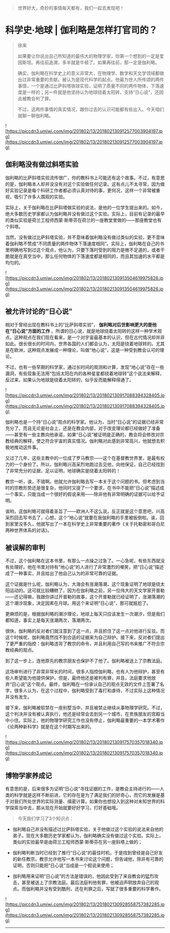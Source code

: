 > 世界好大，奇妙的事情每天都有，我们一起去发现吧！

# 科学史·地球 | 伽利略是怎样打官司的？

> 徐来
> 
> 如果要让你说出自己所知道的最伟大的物理学家，你第一个想到的一定是爱因斯坦。再往前追溯，多半就是牛顿了。如果再往前，那一定是伽利略。
> 
> 确实，伽利略在科学史上的意义非常大，在物理学、数学和天文学领域都做出过非常重要的贡献。被认为是现代科学的起点。他最为世人所传颂的两件事情，一个是通过比萨斜塔铁球实验，证明了质量不同的两件物体，下落速度是一样的；另一件就是他坚持认为地球绕着太阳转，支持“日心说”，还因此被教会判了罪。
> 
> 不过，这两件事情的真实情况，跟你过去的认识可能都有些出入。今天咱们就聊一聊伽利略。

![https://piccdn3.umiwi.com/img/201802/13/201802130912577003904197.jpg](https://piccdn3.umiwi.com/img/201802/13/201802130912577003904197.jpg)

## 伽利略没有做过斜塔实验

伽利略的比萨斜塔实验流传很广，你的教科书上可能还有这个故事。不过，有意思的是，伽利略本人却并没没有对这个实验做任何记录。这有点儿不太寻常，因为做好实验记录是每个科研工作者都必须认真对待的事，更何况，这样一个非常被重视，吸引了许多人围观的实验。

实际上，关于伽利略在比萨斜塔做实验的说法，是他的一位学生提出来的。如今，绝大多数历史学家都认为伽利略并没有做过这个实验。实际上，目前有记录的最早的类似实验是荷兰工程师西蒙·斯蒂芬在荷兰的一座教堂里做的——那座教堂也有个斜塔。

当然，没有做过比萨斜塔实验，并不意味着伽利略没有做过类似的实验，更不意味着伽利略不赞成“不同质量的两件物体下落速度相同”。实际上，伽利略在自己的书里明确地写到过这个观点，他认为，只要下落时受到的阻力是微不足道的，或者干脆就是在真空当中，那么任何物体的下落速度都是相同的，而且其加速的水平都是均匀的。

![https://piccdn3.umiwi.com/img/201802/13/201802130913504619975826.jpg](https://piccdn3.umiwi.com/img/201802/13/201802130913504619975826.jpg)

## 被允许讨论的“日心说”

相对于曾经出现在教科书上的“比萨斜塔实验”， **伽利略对后世影响更大的是他在“日心说”方面的工作** 。所谓的日心说，就是地球绕着太阳转的这样一种学术观点。这种观点在我们现在看来，是一个对宇宙最基本的认识，但在古代情况却并非如此。很长很长的时间内，世界各国的人们都会认为，太阳是绕着地球转的。尤其是在欧洲，这种观点发展成一种理论，叫做“地心说”，这是一种受到教会认可的理论。

不过，也有一些早期的科学家，通过长时间的观测和计算，发现“地心说”存在一些漏洞，有些现象无法用“包括太阳在内的各种星星都绕着地球转”这个说法来解释，反过来，如果认为地球是绕着太阳转的，似乎反而能解释得通了。

![https://piccdn3.umiwi.com/img/201802/13/201802130917088394328405.jpg](https://piccdn3.umiwi.com/img/201802/13/201802130917088394328405.jpg)

伽利略也是一个持“日心说”观点的科学家。他认为，当时“日心说”的证据已经非常充分了，而且无论是社会上，还是在教会内部，对于改变理论都已经做好了准备——甚至有一些主教向他承诺，如果“日心说”被证明是正确的，教会将会修改对宗教经典的解释，使之符合宇宙的真实情况。伽利略对此感到非常高兴，他就想去积极地推动这件事。

又过了几年，这些主教中的一位成了罗马教宗——这个在基督教世界里，是最有权力的一个身份了。所以，伽利略兴高采烈地跑过去见他，向他保证，自己已经找到了非常充分的证据，足以证明，地球确实是绕着太阳转的！

教宗一听，诶，不错啊。他就允许伽利略去写一本关于这个问题的书。但考虑到当时的宗教形势还是很复杂，他同时又提了一个要求，在书中不能把“日心说”描述成一个事实，只能当成一个很好的假说来用——除非他有非常明确的证据可以给予证明。

诶哟，这伽利略可就得着圣旨了——欧洲人不这么说，反正就是这个意思吧，兴高采烈回去写书去了，心想，这个“地心说”就要在我伽利略的手里被扳倒啦。诶，回到家里没多久，他就写出了一本在科学史上非常重要的著作《关于托勒密和哥白尼两种世界体系的对话》。

## 被误解的审判

不过，这个伽利略在这本书里，有那么一点操之过急了。一心急呢，有些东西就没有处理好。他在书里对持有“地心说”的人进行了非常激烈的嘲笑，把“日心说”描述成了一种事实，并且给出了他自己认为的非常可靠的证据。

这个证据是什么呢，伽利略认为，大海会有涨潮落潮，这个现象证明了地球是绕太阳运动的。这可就比较糟糕了。因为在伽利略之前，另一位伟大的天文学家开普勒——还记得嘛，我跟你讲过开普勒的故事，这个开普勒就已经证明了，涨潮落潮的这个潮汐现象，决定因素在月球。用这个来证明“日心说”，那可就尴尬了。

更麻烦的是，根据伽利略的潮汐理论，地球上每天只应该发生一次潮汐，但是我们都知道，事实上是每天涨潮两次，落潮两次。

很快，伽利略的反对者们就注意到了这一点，并且抓住了这一点对他进行反驳。而这个时候呢，伽利略竟然找不到合适的证据来为自己辩护。接下来，反对者们提出了更严重的指控：伽利略违背了教宗的命令，并且利用自己写的书来推广不符合宗教经典的观点。

到了这一步上，连他原先的教宗朋友也保护不了他了。伽利略被送上了宗教法庭。

这场审判进行了非常非常长的时间，很多人指控伽利略，也有人为他辩护，甚至有些人希望能为他提供保护。但是，最终他还是被判有罪，并且，法庭要求他放弃“日心说”这个观点。最终，伽利略在一份承认自己的观点无效的文件上签署了名字。很多人认为，在这个过程中，伽利略受到了毒打和虐待，不过实际上这种情况并没有发生。

接下来，伽利略被软禁在一座别墅当中，并且被禁止继续从事物理学研究。不过，这个判决并没有被认真执行，他还是经常会去到另一个城市，在贵族朋友的宫殿当中小住。实际上，他的物理学研究工作也没有停止，伽利略最重要的一本学术著作《论两种新科学》就是在这个时期写出来的。

![https://piccdn3.umiwi.com/img/201802/13/201802130917570357018340.jpg](https://piccdn3.umiwi.com/img/201802/13/201802130917570357018340.jpg)

## 博物学家养成记

有意思的是，后来很多为证明“日心说”寻找证据的工作，是教会主持进行的——人类的科学就是这样不断前进，它的存在是为了满足我们的好奇心，而它的发展是基于对我们所处世界的实际测量、缜密计算。如果你也想投入到这种对未知世界的科学探索当中去，那从现在开始就要好好学习，打好基础哦。

> 今天我们学习了3个知识点：

* 伽利略自己并没有描述过比萨斜塔实验，关于他做过这个实验的说法来自他的弟子。现在大多数历史学家都认为，伽利略确实没有做过这个实验。实际上，类似的实验最早是由荷兰工程师西蒙·斯蒂芬在另一座斜塔上做的；

* 伽利略判断当时已经到了推行“日心说”的最佳时机，于是找到曾经是自己好友的新任教宗。教宗允许他写一本书来讨论这个问题，但告诫他，除非有可靠的证明，否则只能把“日心说”当成是一个假说来使用；

* 伽利略用来证明“日心说”的方法是错误的，他因此受到了来自教会的猛烈攻击，甚至被送上了宗教法庭。最后法庭判他有罪，他被迫声明放弃自己的观点。而伽利略并没有受到酷刑，还在判罪之后，写就了很多重要的科学著作。

![https://piccdn3.umiwi.com/img/201802/13/201802130928558757382285.jpg](https://piccdn3.umiwi.com/img/201802/13/201802130928558757382285.jpg)

---
